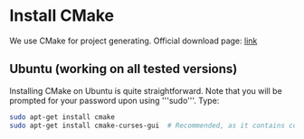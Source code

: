 # Install CMake

We use CMake for project generating. Official download page: [link](https://cmake.org/download/)

## Ubuntu (working on all tested versions)

Installing CMake on Ubuntu is quite straightforward. Note that you will be prompted for your password upon using '''sudo'''. Type:

```bash
sudo apt-get install cmake
sudo apt-get install cmake-curses-gui  # Recommended, as it contains ccmake.
```
